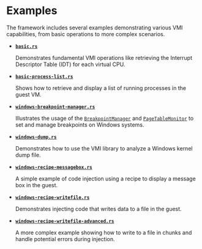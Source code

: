 # Examples

The framework includes several examples demonstrating various VMI
capabilities, from basic operations to more complex scenarios.

- **[`basic.rs`]**

  Demonstrates fundamental VMI operations like retrieving the Interrupt
  Descriptor Table (IDT) for each virtual CPU.

- **[`basic-process-list.rs`]**

  Shows how to retrieve and display a list of running processes in the
  guest VM.

- **[`windows-breakpoint-manager.rs`]**

  Illustrates the usage of the [`BreakpointManager`] and
  [`PageTableMonitor`] to set and manage breakpoints on Windows systems.

- **[`windows-dump.rs`]**

  Demonstrates how to use the VMI library to analyze a Windows kernel dump file.

- **[`windows-recipe-messagebox.rs`]**

  A simple example of code injection using a recipe to display a message
  box in the guest.

- **[`windows-recipe-writefile.rs`]**

  Demonstrates injecting code that writes data to a file in the guest.

- **[`windows-recipe-writefile-advanced.rs`]**

  A more complex example showing how to write to a file in chunks and
  handle potential errors during injection.


[`BreakpointManager`]: https://docs.rs/vmi/latest/vmi/utils/bpm/struct.BreakpointManager.html
[`PageTableMonitor`]: https://docs.rs/vmi/latest/vmi/utils/ptm/struct.PageTableMonitor.html

[`basic.rs`]: https://github.com/vmi-rs/vmi/blob/master/examples/basic.rs
[`basic-process-list.rs`]: https://github.com/vmi-rs/vmi/blob/master/examples/basic-process-list.rs
[`windows-breakpoint-manager.rs`]: https://github.com/vmi-rs/vmi/blob/master/examples/windows-breakpoint-manager.rs
[`windows-dump.rs`]: https://github.com/vmi-rs/vmi/blob/master/examples/windows-dump.rs
[`windows-recipe-messagebox.rs`]: https://github.com/vmi-rs/vmi/blob/master/examples/windows-recipe-messagebox.rs
[`windows-recipe-writefile.rs`]: https://github.com/vmi-rs/vmi/blob/master/examples/windows-recipe-writefile.rs
[`windows-recipe-writefile-advanced.rs`]: https://github.com/vmi-rs/vmi/blob/master/examples/windows-recipe-writefile-advanced.rs
